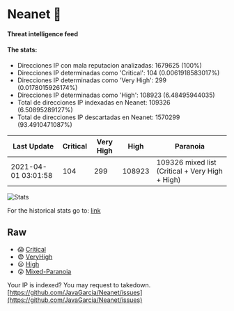# Neanet :hocho:
#### Threat intelligence feed
#### The stats:

- Direcciones IP con mala reputacion analizadas: 1679625 (100%)
- Direcciones IP determinadas como 'Critical':  104 (0.0061918583017%)
- Direcciones IP determinadas como 'Very High':  299 (0.0178015926174%)
- Direcciones IP determinadas como 'High':  108923 (6.48495944035)
- Total de direcciones IP indexadas en Neanet:  109326 (6.50895289127%)
- Total de direcciones IP descartadas en Neanet:  1570299 (93.4910471087%)

| Last Update | Critical | Very High | High | Paranoia |
| --- | --- | --- | --- | --- |
| 2021-04-01 03:01:58 | 104 | 299 | 108923 | 109326 mixed list (Critical + Very High + High)|

![Stats](https://docs.google.com/spreadsheets/d/e/2PACX-1vSnaNMIXVabIpDJjufMlzH7poXnshF3mgd8Is1g9ytUEzVsP5my4Trn8f-xkoLLQ38xpL3HtmUexLo6/pubchart?oid=501124687&format=image)

For the historical stats go to: [link](/stats.csv)
## Raw
- :scream: [Critical](https://raw.githubusercontent.com/JavaGarcia/Neanet/master/blacklists/neanet_critical.txt)
- :fearful: [VeryHigh](https://raw.githubusercontent.com/JavaGarcia/Neanet/master/blacklists/neanet_veryHigh.txtt)
- :frowning: [High](https://raw.githubusercontent.com/JavaGarcia/Neanet/master/blacklists/neanet_high.txt)
- :dizzy_face: [Mixed-Paranoia](https://raw.githubusercontent.com/JavaGarcia/Neanet/master/blacklists/neanet_all.txt)


Your IP is indexed? You may request to takedown. [https://github.com/JavaGarcia/Neanet/issues](https://github.com/JavaGarcia/Neanet/issues)



















































































































































































































































































































































































































































































































































































































































































































































































































































































































































































































































































































































































































































































































































































































































































































































































































































































































































































































































































































































































































































































































































































































































































































































































































































































































































































































































































































































































































































































































































































































































































































































































































































































































































































































































































































































































































































































































































































































































































































































































































































































































































































































































































































































































































































































































































































































































































































































































































































































































































































































































































































































































































































































































































































































































































